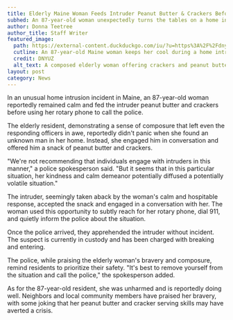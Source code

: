 ```yaml
---
title: Elderly Maine Woman Feeds Intruder Peanut Butter & Crackers Before Alerting Police
subhed: An 87-year-old woman unexpectedly turns the tables on a home intruder, offering hospitality before alerting the authorities
author: Donna Teetree
author_title: Staff Writer
featured_image: 
  path: https://external-content.duckduckgo.com/iu/?u=https%3A%2F%2Fdnyuz.com%2Fwp-content%2Fuploads%2F2023%2F08%2FMaine-woman-87-fed-home-intruder-peanut-butter-crackers-before.jpg&f=1&nofb=1&ipt=7770ce8d72f376b282bbcf13c1d8c41ebc167a1b96fcd891cc3402aaadf753fe&ipo=images
  cutline: An 87-year-old Maine woman keeps her cool during a home intrusion.
  credit: DNYUZ
  alt_text: A composed elderly woman offering crackers and peanut butter to a surprised home intruder.
layout: post
category: News
---
```


In an unusual home intrusion incident in Maine, an 87-year-old woman reportedly remained calm and fed the intruder peanut butter and crackers before using her rotary phone to call the police.

The elderly resident, demonstrating a sense of composure that left even the responding officers in awe, reportedly didn't panic when she found an unknown man in her home. Instead, she engaged him in conversation and offered him a snack of peanut butter and crackers.

"We're not recommending that individuals engage with intruders in this manner," a police spokesperson said. "But it seems that in this particular situation, her kindness and calm demeanor potentially diffused a potentially volatile situation."

The intruder, seemingly taken aback by the woman's calm and hospitable response, accepted the snack and engaged in a conversation with her. The woman used this opportunity to subtly reach for her rotary phone, dial 911, and quietly inform the police about the situation.

Once the police arrived, they apprehended the intruder without incident. The suspect is currently in custody and has been charged with breaking and entering.

The police, while praising the elderly woman's bravery and composure, remind residents to prioritize their safety. "It's best to remove yourself from the situation and call the police," the spokesperson added.

As for the 87-year-old resident, she was unharmed and is reportedly doing well. Neighbors and local community members have praised her bravery, with some joking that her peanut butter and cracker serving skills may have averted a crisis.
